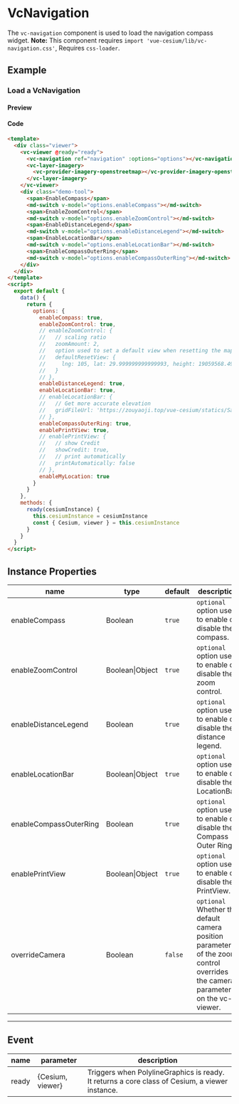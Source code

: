 # VcNavigation

The `vc-navigation` component is used to load the navigation compass widget. **Note:** This component requires `import 'vue-cesium/lib/vc-navigation.css'`, Requires `css-loader`.

## Example

### Load a VcNavigation

#### Preview

<doc-preview>
  <template>
    <div class="viewer">
      <vc-viewer @ready="ready">
        <vc-navigation ref="navigation" :options="options"></vc-navigation>
        <vc-layer-imagery>
          <vc-provider-imagery-openstreetmap></vc-provider-imagery-openstreetmap>
        </vc-layer-imagery>
      </vc-viewer>
      <div class="demo-tool">
        <span>EnableCompass</span>
        <md-switch v-model="options.enableCompass"></md-switch>
        <span>EnableZoomControl</span>
        <md-switch v-model="options.enableZoomControl"></md-switch>
        <span>EnableDistanceLegend</span>
        <md-switch v-model="options.enableDistanceLegend"></md-switch>
        <span>EnableLocationBar</span>
        <md-switch v-model="options.enableLocationBar"></md-switch>
        <span>EnableCompassOuterRing</span>
        <md-switch v-model="options.enableCompassOuterRing"></md-switch>
      </div>
    </div>
  </template>
  <script>
    export default {
      data () {
        return {
          options: {
            enableCompass: true,
            enableZoomControl: true,
            // enableZoomControl: {
            //   // scaling ratio
            //   zoomAmount: 2,
            //   option used to set a default view when resetting the map view with the reset navigation control.{lng: number, lat: number, height: number} or rectangle{west: number,south: number,east: number,north: number}
            //   defaultResetView: {
            //     lng: 105, lat: 29.999999999999993, height: 19059568.497290563
            //   }
            // },
            enableDistanceLegend: true,
            enableLocationBar: true,
            // enableLocationBar: {
            //   // Get more accurate elevation
            //   gridFileUrl: 'https://zouyaoji.top/vue-cesium/statics/SampleData/WW15MGH.DAC'
            // },
            enableCompassOuterRing: true,
            enablePrintView: true,
            // enablePrintView: {
            //   // show Credit
            //   showCredit: true,
            //   // print automatically
            //   printAutomatically: false
            // },
            enableMyLocation: true
          }
        }
      },
      methods: {
        ready (cesiumInstance) {
          this.cesiumInstance = cesiumInstance
          const {Cesium, viewer} = this.cesiumInstance
        }
      }
    }
  </script>
</doc-preview>

#### Code

```html
<template>
  <div class="viewer">
    <vc-viewer @ready="ready">
      <vc-navigation ref="navigation" :options="options"></vc-navigation>
      <vc-layer-imagery>
        <vc-provider-imagery-openstreetmap></vc-provider-imagery-openstreetmap>
      </vc-layer-imagery>
    </vc-viewer>
    <div class="demo-tool">
      <span>EnableCompass</span>
      <md-switch v-model="options.enableCompass"></md-switch>
      <span>EnableZoomControl</span>
      <md-switch v-model="options.enableZoomControl"></md-switch>
      <span>EnableDistanceLegend</span>
      <md-switch v-model="options.enableDistanceLegend"></md-switch>
      <span>EnableLocationBar</span>
      <md-switch v-model="options.enableLocationBar"></md-switch>
      <span>EnableCompassOuterRing</span>
      <md-switch v-model="options.enableCompassOuterRing"></md-switch>
    </div>
  </div>
</template>
<script>
  export default {
    data() {
      return {
        options: {
          enableCompass: true,
          enableZoomControl: true,
          // enableZoomControl: {
          //   // scaling ratio
          //   zoomAmount: 2,
          //   option used to set a default view when resetting the map view with the reset navigation control.{lng: number, lat: number, height: number} or rectangle{west: number,south: number,east: number,north: number}
          //   defaultResetView: {
          //     lng: 105, lat: 29.999999999999993, height: 19059568.497290563
          //   }
          // },
          enableDistanceLegend: true,
          enableLocationBar: true,
          // enableLocationBar: {
          //   // Get more accurate elevation
          //   gridFileUrl: 'https://zouyaoji.top/vue-cesium/statics/SampleData/WW15MGH.DAC'
          // },
          enableCompassOuterRing: true,
          enablePrintView: true,
          // enablePrintView: {
          //   // show Credit
          //   showCredit: true,
          //   // print automatically
          //   printAutomatically: false
          // },
          enableMyLocation: true
        }
      }
    },
    methods: {
      ready(cesiumInstance) {
        this.cesiumInstance = cesiumInstance
        const { Cesium, viewer } = this.cesiumInstance
      }
    }
  }
</script>
```

## Instance Properties

<!-- prettier-ignore -->
| name | type | default | description |
| ---- | ---- | ------- | ----------- |
| enableCompass | Boolean | `true` | `optional` option used to enable or disable the compass. |
| enableZoomControl | Boolean\|Object | `true` | `optional` option used to enable or disable the zoom control. |
| enableDistanceLegend | Boolean | `true` | `optional` option used to enable or disable the distance legend. |
| enableLocationBar | Boolean\|Object | `true` | `optional` option used to enable or disable the LocationBar. |
| enableCompassOuterRing | Boolean | `true` | `optional` option used to enable or disable the Compass Outer Ring. |
| enablePrintView | Boolean\|Object | `true` | `optional` option used to enable or disable the PrintView. |
| overrideCamera | Boolean | `false` | `optional` Whether the default camera position parameter of the zoom control overrides the camera parameter on the vc-viewer. |

---

## Event

| name  | parameter        | description                                                                                    |
| ----- | ---------------- | ---------------------------------------------------------------------------------------------- |
| ready | {Cesium, viewer} | Triggers when PolylineGraphics is ready. It returns a core class of Cesium, a viewer instance. |
